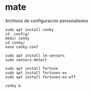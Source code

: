 # mate
Archivos de configuración personalisimo

```ssh
sudo apt install conky
cd .config/
mkdir conky
cd conky/
nano conky.conf

sudo apt install lm-sensors 
sudo sensors-detect

sudo apt install fortune
sudo apt install fortunes-es
sudo apt install fortunes-es-off 

conky &
```
